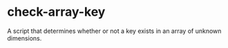 # check-array-key
A script that determines whether or not a key exists in an array of unknown dimensions.
